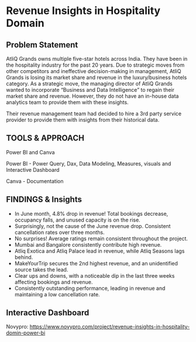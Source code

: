# Revenue Insights in Hospitality Domain
## Problem Statement 

AtliQ Grands owns multiple five-star hotels across India. They have been in the hospitality industry for the past 20 years. Due to strategic moves from other competitors and ineffective decision-making in management, AtliQ Grands is losing its market share and revenue in the luxury/business hotels category. As a strategic move, the managing director of AtliQ Grands wanted to incorporate “Business and Data Intelligence” to regain their market share and revenue. However, they do not have an in-house data analytics team to provide them with these insights.

Their revenue management team had decided to hire a 3rd party service provider to provide them with insights from their historical data.

## TOOLS & APPROACH 

Power BI and Canva

Power BI - Power Query, Dax, Data Modeling, Measures, visuals and Interactive Dashboard

Canva - Documentation

## FINDINGS & Insights 

* In June month, 4.8% drop in revenue! Total bookings decrease, occupancy falls, and unused capacity is on the rise.
* Surprisingly, not the cause of the June revenue drop. Consistent cancellation rates over three months.
* No surprises! Average ratings remain consistent throughout the project.
* Mumbai and Bangalore consistently contribute high revenue.
* Atliq Exotica and Atliq Palace lead in revenue, while Atliq Seasons lags behind.
* MakeYourTrip secures the 2nd highest revenue, and an unidentified source takes the lead.
* Clear ups and downs, with a noticeable dip in the last three weeks affecting bookings and revenue.
*  Consistently outstanding performance, leading in revenue and maintaining a low cancellation rate.

## Interactive Dashboard 

Novypro: https://www.novypro.com/project/revenue-insights-in-hospitality-domin-power-bi

